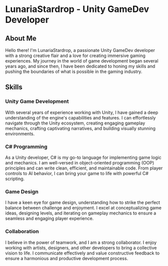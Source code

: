 # LunariaStardrop - Unity GameDev Developer

## About Me

Hello there! I'm LunariaStardrop, a passionate Unity GameDev developer with a strong creative flair and a love for creating immersive gaming experiences. My journey in the world of game development began several years ago, and since then, I have been dedicated to honing my skills and pushing the boundaries of what is possible in the gaming industry.

## Skills

### Unity Game Development

With several years of experience working with Unity, I have gained a deep understanding of the engine's capabilities and features. I can effortlessly navigate through the Unity ecosystem, creating engaging gameplay mechanics, crafting captivating narratives, and building visually stunning environments.

### C# Programming

As a Unity developer, C# is my go-to language for implementing game logic and mechanics. I am well-versed in object-oriented programming (OOP) principles and can write clean, efficient, and maintainable code. From player controls to AI behavior, I can bring your game to life with powerful C# scripting.

### Game Design

I have a keen eye for game design, understanding how to strike the perfect balance between challenge and enjoyment. I excel at conceptualizing game ideas, designing levels, and iterating on gameplay mechanics to ensure a seamless and engaging player experience.

### Collaboration

I believe in the power of teamwork, and I am a strong collaborator. I enjoy working with artists, designers, and other developers to bring a collective vision to life. I communicate effectively and value constructive feedback to ensure a harmonious and productive development process.
